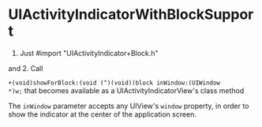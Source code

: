 # UIActivityIndicatorWithBlockSupport

1. Just #import "UIActivityIndicator+Block.h"

and 2. Call

<code>+(void)showForBlock:(void (^)(void))block inWindow:(UIWindow *)w;</code> that becomes available as a UIActivityIndicatorView's class method

The <code>inWindow</code> parameter accepts any UIView's <code>window</code> property, in order to show the indicator at the center of the application screen.
